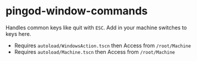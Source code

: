 ﻿# pingod-window-commands

Handles common keys like quit with `ESC`. Add in your machine switches to keys here.

- Requires `autoload/WindowsAction.tscn` then Access from `/root/Machine`
- Requires `autoload/Machine.tscn` then Access from `/root/Machine`